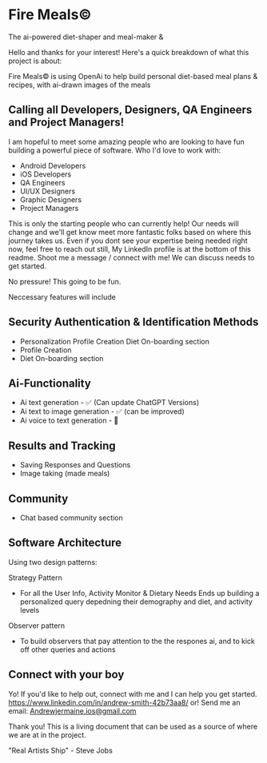 
# Fire Meals©
The ai-powered diet-shaper and meal-maker &amp; 

Hello and thanks for your interest! Here's a quick breakdown of what this project is about:

Fire Meals© is using OpenAi to help build personal diet-based meal plans & recipes, with ai-drawn images of the meals

## Calling all Developers, Designers, QA Engineers and Project Managers!
I am hopeful to meet some amazing people who are looking to have fun building a powerful piece of software.
Who I'd love to work with:
- Android Developers
- iOS Developers
- QA Engineers
- UI/UX Designers
- Graphic Designers
- Project Managers

This is only the starting people who can currently help! Our needs will change and we'll get know meet more fantastic folks based on where this journey takes us. Even if you dont see your expertise being needed right now, feel free to reach out still, My LinkedIn profile is at the bottom of this readme. Shoot me a message / connect with me! We can discuss needs to get started. 

No pressure! This going to be fun.


Neccessary features will include

## Security Authentication & Identification Methods
- Personalization Profile Creation Diet On-boarding section
- Profile Creation
- Diet On-boarding section

## Ai-Functionality
- Ai text generation - ✅ (Can update ChatGPT Versions)
- Ai text to image generation -  ✅ (can be improved) 
- Ai voice to text generation - 🚧 

## Results and Tracking
- Saving Responses and Questions
- Image taking (made meals)

## Community
- Chat based community section


## Software Architecture
Using two design patterns:

Strategy Pattern
- For all the User Info, Activity Monitor & Dietary Needs
Ends up building a personalized query depedning their demography and diet, and activity levels

Observer pattern 
- To build observers that pay attention to the the respones ai, and to kick off other queries and actions


## Connect with your boy
Yo! If you'd like to help out, connect with me and I can help you get started.
https://www.linkedin.com/in/andrew-smith-42b73aa8/
or! Send me an email:
Andrewjermaine.ios@gmail.com

Thank you! This is a living document that can be used as a source of where we are at in the project.

"Real Artists Ship" - Steve Jobs
